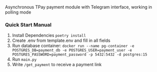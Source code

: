 Asynchronous TPay payment module with Telegram interface, working in polling mode

### Quick Start Manual

1. Install Dependencies
`poetry install`
2. Create .env from template.env and fill in all fields
3. Run database container:
`docker run --name pg-container -e POSTGRES_DB=payment_db -e POSTGRES_USER=payment_user -e POSTGRES_PASSWORD=payment_password -p 5432:5432 -d postgres:15`
4. Run `main.py`
5. Write `/get_payment` to receive a payment link